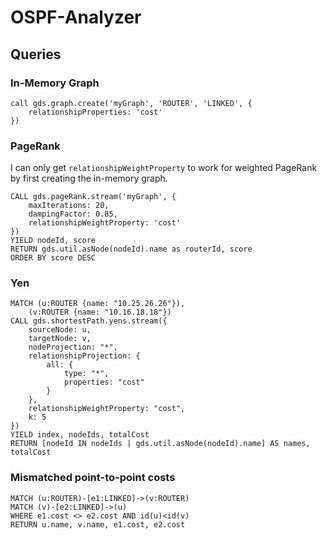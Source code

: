 # OSPF-Analyzer

## Queries

### In-Memory Graph

```
call gds.graph.create('myGraph', 'ROUTER', 'LINKED', {
    relationshipProperties: 'cost'
})
```

### PageRank

I can only get `relationshipWeightProperty` to work for weighted PageRank by first creating the in-memory graph.

```
CALL gds.pageRank.stream('myGraph', {
    maxIterations: 20,
    dampingFactor: 0.85,
    relationshipWeightProperty: 'cost'
})
YIELD nodeId, score
RETURN gds.util.asNode(nodeId).name as routerId, score
ORDER BY score DESC
```

### Yen

```
MATCH (u:ROUTER {name: "10.25.26.26"}),
    (v:ROUTER {name: "10.16.18.18"})
CALL gds.shortestPath.yens.stream({
    sourceNode: u,
    targetNode: v,
    nodeProjection: "*",
    relationshipProjection: {
        all: {
            type: "*",
            properties: "cost"
        }
    },
    relationshipWeightProperty: "cost",
    k: 5
})
YIELD index, nodeIds, totalCost
RETURN [nodeId IN nodeIds | gds.util.asNode(nodeId).name] AS names, totalCost
```

### Mismatched point-to-point costs

```
MATCH (u:ROUTER)-[e1:LINKED]->(v:ROUTER)
MATCH (v)-[e2:LINKED]->(u)
WHERE e1.cost <> e2.cost AND id(u)<id(v)
RETURN u.name, v.name, e1.cost, e2.cost
```
